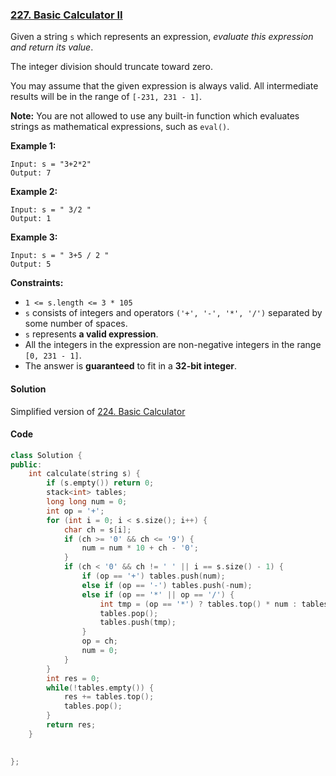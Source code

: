 ### [227. Basic Calculator II](https://leetcode.com/problems/basic-calculator-ii/)

Given a string `s` which represents an expression, *evaluate this expression and return its value*. 

The integer division should truncate toward zero.

You may assume that the given expression is always valid. All intermediate results will be in the range of `[-231, 231 - 1]`.

**Note:** You are not allowed to use any built-in function which evaluates strings as mathematical expressions, such as `eval()`.

 

**Example 1:**

```
Input: s = "3+2*2"
Output: 7
```

**Example 2:**

```
Input: s = " 3/2 "
Output: 1
```

**Example 3:**

```
Input: s = " 3+5 / 2 "
Output: 5
```

 

**Constraints:**

- `1 <= s.length <= 3 * 105`
- `s` consists of integers and operators `('+', '-', '*', '/')` separated by some number of spaces.
- `s` represents **a valid expression**.
- All the integers in the expression are non-negative integers in the range `[0, 231 - 1]`.
- The answer is **guaranteed** to fit in a **32-bit integer**.

#### Solution

Simplified version of [224. Basic Calculator](https://leetcode.com/problems/basic-calculator/)

#### Code

```c++
class Solution {
public:
    int calculate(string s) {
        if (s.empty()) return 0;
        stack<int> tables;
        long long num = 0;
        int op = '+';
        for (int i = 0; i < s.size(); i++) {
            char ch = s[i];
            if (ch >= '0' && ch <= '9') {
                num = num * 10 + ch - '0';
            }
            if (ch < '0' && ch != ' ' || i == s.size() - 1) {
                if (op == '+') tables.push(num);
                else if (op == '-') tables.push(-num);
                else if (op == '*' || op == '/') {
                    int tmp = (op == '*') ? tables.top() * num : tables.top() / num;
                    tables.pop();
                    tables.push(tmp);
                }
                op = ch;
                num = 0;
            }
        }
        int res = 0;
        while(!tables.empty()) {
            res += tables.top();
            tables.pop();
        }
        return res;
    }

    
};
```



